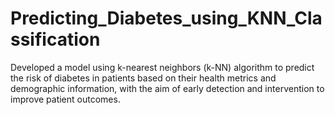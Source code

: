 # Predicting_Diabetes_using_KNN_Classification
Developed a model using k-nearest neighbors (k-NN) algorithm to predict the risk of diabetes in patients based on their health metrics and demographic information, with the aim of early detection and intervention to improve patient outcomes.
